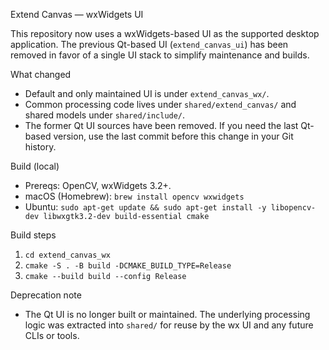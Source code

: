 Extend Canvas — wxWidgets UI

This repository now uses a wxWidgets-based UI as the supported desktop application. The previous Qt-based UI (`extend_canvas_ui`) has been removed in favor of a single UI stack to simplify maintenance and builds.

What changed
- Default and only maintained UI is under `extend_canvas_wx/`.
- Common processing code lives under `shared/extend_canvas/` and shared models under `shared/include/`.
- The former Qt UI sources have been removed. If you need the last Qt-based version, use the last commit before this change in your Git history.

Build (local)
- Prereqs: OpenCV, wxWidgets 3.2+.
- macOS (Homebrew): `brew install opencv wxwidgets`
- Ubuntu: `sudo apt-get update && sudo apt-get install -y libopencv-dev libwxgtk3.2-dev build-essential cmake`

Build steps
1. `cd extend_canvas_wx`
2. `cmake -S . -B build -DCMAKE_BUILD_TYPE=Release`
3. `cmake --build build --config Release`

Deprecation note
- The Qt UI is no longer built or maintained. The underlying processing logic was extracted into `shared/` for reuse by the wx UI and any future CLIs or tools.


